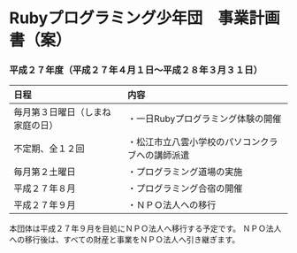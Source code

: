# Rubyプログラミング少年団　事業計画書（案）

### 平成２７年度（平成２７年４月１日～平成２８年３月３１日）

| 日程 | 内容 |
|:------------|:------------|
| 毎月第３日曜日（しまね家庭の日） | ・一日Rubyプログラミング体験の開催 |
| 不定期、全１２回 | ・松江市立八雲小学校のパソコンクラブへの講師派遣 |
| 毎月第２土曜日 | ・プログラミング道場の実施 |
| 平成２７年８月 | ・プログラミング合宿の開催 |
| 平成２７年９月 | ・ＮＰＯ法人への移行 |

本団体は平成２７年９月を目処にＮＰＯ法人へ移行する予定です。
ＮＰＯ法人への移行後は、すべての財産と事業をＮＰＯ法人へ引き継ぎます。

